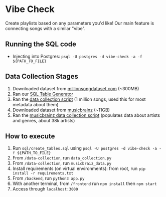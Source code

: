 # Vibe Check
Create playlists based on any parameters you'd like! Our main feature is connecting songs
with a similar "vibe".

## Running the SQL code
- Injecting into Postgres: `psql -U postgres -d vibe-check -a -f ${PATH_TO_FILE}`

## Data Collection Stages
1. Downloaded dataset from [millionsongdataset.com](millionsongdataset.com) (~300MB)
2. Ran our [SQL Table Generator](sql/create_tables.sql)
3. Ran the [data collection script](data-collection/data_collection.py) (1 million songs, used this for most metadata about them)
4. Downloaded dataset from [musicbrainz](https://musicbrainz.org/doc/MusicBrainz_Database/Download) (~11GB)
5. Ran the [musicbrainz data collection script](data-collection/musicbrainz_data.py) (populates data about artists and genres, about 38k artists)

## How to execute
1. Run `sql/create_tables.sql` using `psql -U postgres -d vibe-check -a -f ${PATH_TO_FILE}`
2. From `/data-collection`, run `data_collection.py`
3. From `/data-collection`, run `musicbraiz_data.py`
4. Install requirements (on virtual environments): from root, run `pip install -r requirements.txt`
5. From `/backend`, run `python3 app.py`
6. With another terminal, from `/frontend` run `npm install` then `npm start`
7. Access through `localhost:3000`